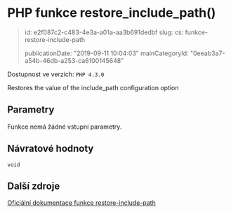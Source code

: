 PHP funkce restore_include_path()
=================================

> id: e2f087c2-c483-4e3a-a01a-aa3b691dedbf
> slug:
> 	cs: funkce-restore-include-path
>
> publicationDate: "2019-09-11 10:04:03"
> mainCategoryId: "0eeab3a7-a54b-46db-a253-ca6100145648"

Dostupnost ve verzích: `PHP 4.3.0`

Restores the value of the include_path configuration option


Parametry
--------------

Funkce nemá žádné vstupní parametry.

Návratové hodnoty
----------------

`void`



Další zdroje
------------

[Oficiální dokumentace funkce restore-include-path](https://www.php.net/manual/en/function.restore-include-path.php)
